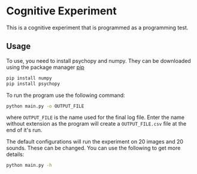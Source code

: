 # Cognitive Experiment

This is a cognitive experiment that is programmed as a programming test.

## Usage

To use, you need to install psychopy and numpy.
They can be downloaded using the package manager [pip](https://pip.pypa.io/en/stable/)

```bash
pip install numpy
pip install psychopy
```

To run the program use the following command:

```bash
python main.py -o OUTPUT_FILE
```
where ```OUTPUT_FILE``` is the name used for the final log file. Enter the name without extension as the program will create a ```OUTPUT_FILE.csv``` file at the end of it's run.

The default configurations will run the experiment on 20 images and 20 sounds. These can be changed. 
You can use the following to get more details:
```bash
python main.py -h
```

